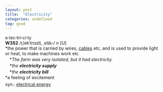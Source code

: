 ```yaml
---
layout: post
title:  "Electricity"
categories: undefined
tag: good
---
```

<DIV style="MARGIN: 0px 0px 5px">e<B>·</B>lec<B>·</B>tri<B>·</B>ci<B>·</B>ty<BR><B>W3S2</B> /ɪˌlekˈtrɪsɪti, ˌelɪk-/ <I>n</I> [U] <BR>*the power that is carried by wires, <A href="{{ site.baseurl }}/cable"><U>cables</U></A> etc, and is used to provide light or heat, to make machines work etc<BR>　*<I>The farm was very isolated, but it had electricity.</I><BR>　*<I>the <B>electricity supply</B> </I><BR>　*<I>the <B>electricity bill</B> </I><BR>*a feeling of excitement</DIV>
<DIV style="MARGIN: 0px 0px 5px">
<DIV style="MARGIN: 4px 0px">syn.: <A href="{{ site.baseurl }}/electrical%20energy"><U>electrical energy</U></A></DIV></DIV>
